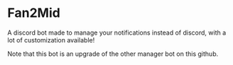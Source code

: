 # Fan2Mid
A discord bot made to manage your notifications instead of discord, with a lot of customization available! 

Note that this bot is an upgrade of the other manager bot on this github.
